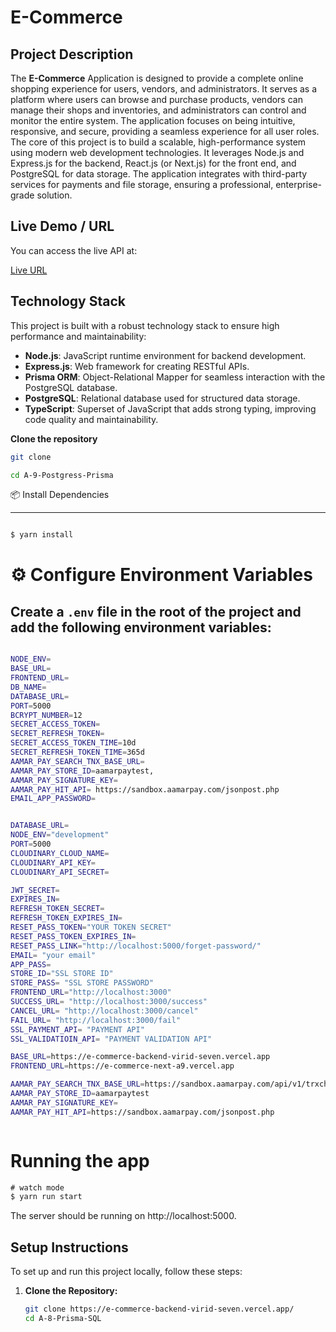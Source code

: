 

# E-Commerce

## Project Description
The **E-Commerce** Application is designed to provide a complete online shopping experience for users, vendors, and administrators. It serves as a platform where users can browse and purchase products, vendors can manage their shops and inventories, and administrators can control and monitor the entire system. The application focuses on being intuitive, responsive, and secure, providing a seamless experience for all user roles. The core of this project is to build a scalable, high-performance system using modern web development technologies. It leverages Node.js and Express.js for the backend, React.js (or Next.js) for the front end, and PostgreSQL for data storage. The application integrates with third-party services for payments and file storage, ensuring a professional, enterprise-grade solution.


## Live Demo / URL
You can access the live API at:

[Live URL](https://e-commerce-backend-virid-seven.vercel.app/)

## Technology Stack
This project is built with a robust technology stack to ensure high performance and maintainability:

- **Node.js**: JavaScript runtime environment for backend development.
- **Express.js**: Web framework for creating RESTful APIs.
- **Prisma ORM**: Object-Relational Mapper for seamless interaction with the PostgreSQL database.
- **PostgreSQL**: Relational database used for structured data storage.
- **TypeScript**: Superset of JavaScript that adds strong typing, improving code quality and maintainability.

<!-- ## Features
- **CRUD Operations**: Easily perform Create, Read, Update, and Delete operations on product and other fields.
- **Borrow and Return Management**: Smoothly handle borrowing and returning transactions, tracking due dates and book availability.
- **Overdue Notifications and Penalties**: Automatically calculate and apply penalties for overdue books.
- **Scalability**: Designed to scale and support libraries with a large volume of books and members.
- **Data Validation**: Built with TypeScript for robust type-checking, reducing runtime errors. -->



 **Clone the repository**

   ```sh
   git clone 

   cd A-9-Postgress-Prisma
  
```
📦 Install Dependencies

---
```bash

$ yarn install

```
# ⚙️ Configure Environment Variables
## Create a `.env` file in the root of the project and add the following environment variables:

```bash

NODE_ENV=
BASE_URL=
FRONTEND_URL=
DB_NAME=
DATABASE_URL=
PORT=5000
BCRYPT_NUMBER=12
SECRET_ACCESS_TOKEN=
SECRET_REFRESH_TOKEN=
SECRET_ACCESS_TOKEN_TIME=10d
SECRET_REFRESH_TOKEN_TIME=365d
AAMAR_PAY_SEARCH_TNX_BASE_URL=
AAMAR_PAY_STORE_ID=aamarpaytest,
AAMAR_PAY_SIGNATURE_KEY= 
AAMAR_PAY_HIT_API= https://sandbox.aamarpay.com/jsonpost.php
EMAIL_APP_PASSWORD=


DATABASE_URL=
NODE_ENV="development"
PORT=5000
CLOUDINARY_CLOUD_NAME=
CLOUDINARY_API_KEY=
CLOUDINARY_API_SECRET=

JWT_SECRET=
EXPIRES_IN=
REFRESH_TOKEN_SECRET=
REFRESH_TOKEN_EXPIRES_IN=
RESET_PASS_TOKEN="YOUR TOKEN SECRET"
RESET_PASS_TOKEN_EXPIRES_IN=
RESET_PASS_LINK="http://localhost:5000/forget-password/"
EMAIL= "your email"
APP_PASS= 
STORE_ID="SSL STORE ID"
STORE_PASS= "SSL STORE PASSWORD"
FRONTEND_URL="http://localhost:3000"
SUCCESS_URL= "http://localhost:3000/success"
CANCEL_URL= "http://localhost:3000/cancel"
FAIL_URL= "http://localhost:3000/fail"
SSL_PAYMENT_API= "PAYMENT API"
SSL_VALIDATIOIN_API= "PAYMENT VALIDATION API"

BASE_URL=https://e-commerce-backend-virid-seven.vercel.app
FRONTEND_URL=https://e-commerce-next-a9.vercel.app

AAMAR_PAY_SEARCH_TNX_BASE_URL=https://sandbox.aamarpay.com/api/v1/trxcheck/request.php
AAMAR_PAY_STORE_ID=aamarpaytest
AAMAR_PAY_SIGNATURE_KEY=
AAMAR_PAY_HIT_API=https://sandbox.aamarpay.com/jsonpost.php



```
# Running the app

```TYPESCRIPT
# watch mode
$ yarn run start


```
The server should be running on http://localhost:5000.


<!-- . -->


## Setup Instructions
To set up and run this project locally, follow these steps:

1. **Clone the Repository:**
   ```bash
   git clone https://e-commerce-backend-virid-seven.vercel.app/
   cd A-8-Prisma-SQL
